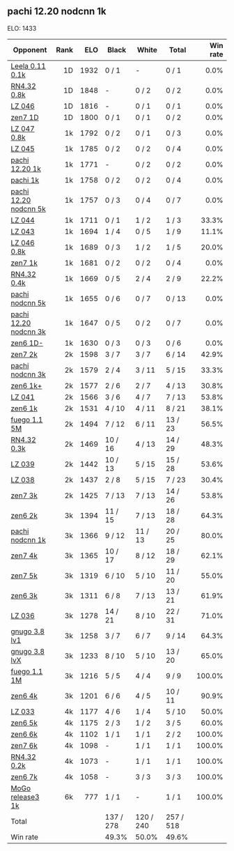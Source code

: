 ## pachi 12.20 nodcnn 1k ##

ELO: 1433

Opponent | Rank | ELO | Black | White | Total | Win rate
---------|-----:|----:|-------|-------|-------|-------:
[Leela 0.11 0.1k](Leela%200.11%200.1k.md) | 1D | 1932 | 0 / 1 | - | 0 / 1 | 0.0%
[RN4.32 0.8k](RN4.32%200.8k.md) | 1D | 1848 | - | 0 / 2 | 0 / 2 | 0.0%
[LZ 046](LZ%20046.md) | 1D | 1816 | - | 0 / 1 | 0 / 1 | 0.0%
[zen7 1D](zen7%201D.md) | 1D | 1800 | 0 / 1 | 0 / 1 | 0 / 2 | 0.0%
[LZ 047 0.8k](LZ%20047%200.8k.md) | 1k | 1792 | 0 / 2 | 0 / 1 | 0 / 3 | 0.0%
[LZ 045](LZ%20045.md) | 1k | 1785 | 0 / 2 | 0 / 2 | 0 / 4 | 0.0%
[pachi 12.20 1k](pachi%2012.20%201k.md) | 1k | 1771 | - | 0 / 2 | 0 / 2 | 0.0%
[pachi 1k](pachi%201k.md) | 1k | 1758 | 0 / 2 | 0 / 2 | 0 / 4 | 0.0%
[pachi 12.20 nodcnn 5k](pachi%2012.20%20nodcnn%205k.md) | 1k | 1757 | 0 / 3 | 0 / 4 | 0 / 7 | 0.0%
[LZ 044](LZ%20044.md) | 1k | 1711 | 0 / 1 | 1 / 2 | 1 / 3 | 33.3%
[LZ 043](LZ%20043.md) | 1k | 1694 | 1 / 4 | 0 / 5 | 1 / 9 | 11.1%
[LZ 046 0.8k](LZ%20046%200.8k.md) | 1k | 1689 | 0 / 3 | 1 / 2 | 1 / 5 | 20.0%
[zen7 1k](zen7%201k.md) | 1k | 1681 | 0 / 2 | 0 / 2 | 0 / 4 | 0.0%
[RN4.32 0.4k](RN4.32%200.4k.md) | 1k | 1669 | 0 / 5 | 2 / 4 | 2 / 9 | 22.2%
[pachi nodcnn 5k](pachi%20nodcnn%205k.md) | 1k | 1655 | 0 / 6 | 0 / 7 | 0 / 13 | 0.0%
[pachi 12.20 nodcnn 3k](pachi%2012.20%20nodcnn%203k.md) | 1k | 1647 | 0 / 5 | 0 / 2 | 0 / 7 | 0.0%
[zen6 1D-](zen6%201D-.md) | 1k | 1630 | 0 / 3 | 0 / 3 | 0 / 6 | 0.0%
[zen7 2k](zen7%202k.md) | 2k | 1598 | 3 / 7 | 3 / 7 | 6 / 14 | 42.9%
[pachi nodcnn 3k](pachi%20nodcnn%203k.md) | 2k | 1579 | 2 / 4 | 3 / 11 | 5 / 15 | 33.3%
[zen6 1k+](zen6%201k+.md) | 2k | 1577 | 2 / 6 | 2 / 7 | 4 / 13 | 30.8%
[LZ 041](LZ%20041.md) | 2k | 1566 | 3 / 6 | 4 / 7 | 7 / 13 | 53.8%
[zen6 1k](zen6%201k.md) | 2k | 1531 | 4 / 10 | 4 / 11 | 8 / 21 | 38.1%
[fuego 1.1 5M](fuego%201.1%205M.md) | 2k | 1494 | 7 / 12 | 6 / 11 | 13 / 23 | 56.5%
[RN4.32 0.3k](RN4.32%200.3k.md) | 2k | 1469 | 10 / 16 | 4 / 13 | 14 / 29 | 48.3%
[LZ 039](LZ%20039.md) | 2k | 1442 | 10 / 13 | 5 / 15 | 15 / 28 | 53.6%
[LZ 038](LZ%20038.md) | 2k | 1437 | 2 / 8 | 5 / 15 | 7 / 23 | 30.4%
[zen7 3k](zen7%203k.md) | 2k | 1425 | 7 / 13 | 7 / 13 | 14 / 26 | 53.8%
[zen6 2k](zen6%202k.md) | 3k | 1394 | 11 / 15 | 7 / 13 | 18 / 28 | 64.3%
[pachi nodcnn 1k](pachi%20nodcnn%201k.md) | 3k | 1366 | 9 / 12 | 11 / 13 | 20 / 25 | 80.0%
[zen7 4k](zen7%204k.md) | 3k | 1365 | 10 / 17 | 8 / 12 | 18 / 29 | 62.1%
[zen7 5k](zen7%205k.md) | 3k | 1319 | 6 / 10 | 5 / 10 | 11 / 20 | 55.0%
[zen6 3k](zen6%203k.md) | 3k | 1311 | 6 / 8 | 7 / 13 | 13 / 21 | 61.9%
[LZ 036](LZ%20036.md) | 3k | 1278 | 14 / 21 | 8 / 10 | 22 / 31 | 71.0%
[gnugo 3.8 lv1](gnugo%203.8%20lv1.md) | 3k | 1258 | 3 / 7 | 6 / 7 | 9 / 14 | 64.3%
[gnugo 3.8 lvX](gnugo%203.8%20lvX.md) | 3k | 1233 | 8 / 10 | 5 / 10 | 13 / 20 | 65.0%
[fuego 1.1 1M](fuego%201.1%201M.md) | 3k | 1216 | 5 / 5 | 4 / 4 | 9 / 9 | 100.0%
[zen6 4k](zen6%204k.md) | 3k | 1201 | 6 / 6 | 4 / 5 | 10 / 11 | 90.9%
[LZ 033](LZ%20033.md) | 4k | 1177 | 4 / 6 | 1 / 4 | 5 / 10 | 50.0%
[zen6 5k](zen6%205k.md) | 4k | 1175 | 2 / 3 | 1 / 2 | 3 / 5 | 60.0%
[zen6 6k](zen6%206k.md) | 4k | 1102 | 1 / 1 | 1 / 1 | 2 / 2 | 100.0%
[zen7 6k](zen7%206k.md) | 4k | 1098 | - | 1 / 1 | 1 / 1 | 100.0%
[RN4.32 0.2k](RN4.32%200.2k.md) | 4k | 1073 | - | 1 / 1 | 1 / 1 | 100.0%
[zen6 7k](zen6%207k.md) | 4k | 1058 | - | 3 / 3 | 3 / 3 | 100.0%
[MoGo release3 1k](MoGo%20release3%201k.md) | 6k | 777 | 1 / 1 | - | 1 / 1 | 100.0%
Total | | | 137 / 278 | 120 / 240 | 257 / 518 | 
Win rate| | | 49.3% | 50.0% | 49.6% | 
